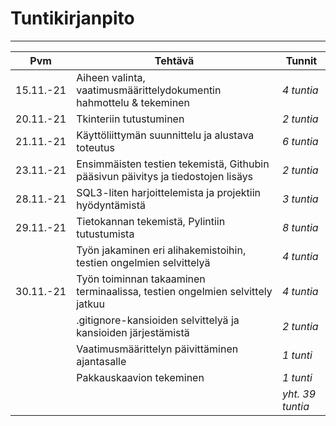 
# Tuntikirjanpito
________________

| **Pvm** | **Tehtävä** | **Tunnit** |
| ------- | ----------- | ---------- |
| 15.11.-21 | Aiheen valinta, vaatimusmäärittelydokumentin hahmottelu & tekeminen | *4 tuntia* |
| 20.11.-21 | Tkinteriin tutustuminen | *2 tuntia* |
| 21.11.-21 | Käyttöliittymän suunnittelu ja alustava toteutus | *6 tuntia* |
| 23.11.-21 | Ensimmäisten testien tekemistä, Githubin pääsivun päivitys ja tiedostojen lisäys | *2 tuntia* | 
| 28.11.-21 | SQL3-liten harjoittelemista ja projektiin hyödyntämistä | *3 tuntia* |
| 29.11.-21 | Tietokannan tekemistä, Pylintiin tutustumista | *8 tuntia* |
|           | Työn jakaminen eri alihakemistoihin, testien ongelmien selvittelyä  | *4 tuntia* |
| 30.11.-21 | Työn toiminnan takaaminen terminaalissa, testien ongelmien selvittely jatkuu | *4 tuntia* |
|  | .gitignore-kansioiden selvittelyä ja kansioiden järjestämistä | *2 tuntia* |
|  | Vaatimusmäärittelyn päivittäminen ajantasalle | *1 tunti* |
|  | Pakkauskaavion tekeminen | *1 tunti* |
|           |                        | *yht. 39 tuntia* |
